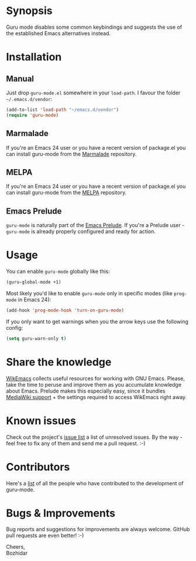 # Synopsis

Guru mode disables some common keybindings and suggests the use of the established Emacs alternatives instead.

# Installation

## Manual
Just drop `guru-mode.el` somewhere in your `load-path`. I favour the
folder `~/.emacs.d/vendor`:

```lisp
(add-to-list 'load-path "~/emacs.d/vendor")
(require 'guru-mode)
```

## Marmalade

If you're an Emacs 24 user or you have a recent version of package.el
you can install guru-mode from the [Marmalade](http://marmalade-repo.org/) repository.

## MELPA

If you're an Emacs 24 user or you have a recent version of package.el
you can install guru-mode from the [MELPA](http://melpa.milkbox.net/) repository.

## Emacs Prelude

`guru-mode` is naturally part of the
[Emacs Prelude](https://github.com/bbatsov/prelude). If you're a Prelude
user - `guru-mode` is already properly configured and ready for
action.

# Usage

You can enable `guru-mode` globally like this:

```lisp
(guru-global-mode +1)
```

Most likely you'd like to enable `guru-mode` only in specific modes
(like `prog-mode` in Emacs 24):

```lisp
(add-hook 'prog-mode-hook 'turn-on-guru-mode)
```

If you only want to get warnings when you the arrow keys use the following config:

```lisp
(setq guru-warn-only t)
```

# Share the knowledge

[WikEmacs](http://wikemacs.org) collects useful resources for working
with GNU Emacs. Please, take the time to peruse and improve them as
you accumulate knowledge about Emacs. Prelude makes this especially
easy, since it bundles
[MediaWiki support](http://wikemacs.org/wiki/Mediawiki.el) + the
settings required to access WikEmacs right away.

# Known issues

Check out the project's
[issue list](https://github.com/bbatsov/guru-mode/issues?sort=created&direction=desc&state=open)
a list of unresolved issues. By the way - feel free to fix any of them
and send me a pull request. :-)

# Contributors

Here's a [list](https://github.com/bbatsov/guru-mode/contributors) of all the people who have contributed to the
development of guru-mode.

# Bugs & Improvements

Bug reports and suggestions for improvements are always
welcome. GitHub pull requests are even better! :-)

Cheers,<br/>
Bozhidar
